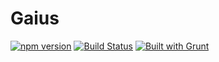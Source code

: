 # Gaius

[![npm version](https://badge.fury.io/js/gaius.svg)](https://badge.fury.io/js/gaius)
[![Build Status](https://travis-ci.com/cotterell/gaius.svg?branch=main)](https://travis-ci.com/cotterell/gaius)
[![Built with Grunt](https://cdn.gruntjs.com/builtwith.svg)](https://gruntjs.com/)
